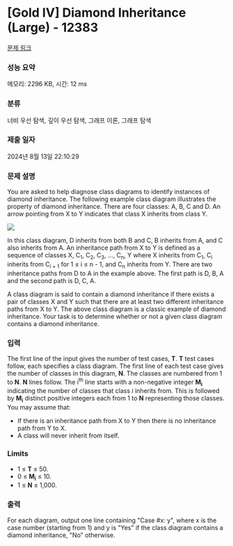 # [Gold IV] Diamond Inheritance (Large) - 12383 

[문제 링크](https://www.acmicpc.net/problem/12383) 

### 성능 요약

메모리: 2296 KB, 시간: 12 ms

### 분류

너비 우선 탐색, 깊이 우선 탐색, 그래프 이론, 그래프 탐색

### 제출 일자

2024년 8월 13일 22:10:29

### 문제 설명

<p>You are asked to help diagnose class diagrams to identify instances of diamond inheritance. The following example class diagram illustrates the property of diamond inheritance. There are four classes: A, B, C and D. An arrow pointing from X to Y indicates that class X inherits from class Y.</p>

<p><img src="https://onlinejudgeimages.s3.amazonaws.com/problem/12382/images-49.png" style="vertical-align:middle"></p>

<p>In this class diagram, D inherits from both B and C, B inherits from A, and C also inherits from A. An inheritance path from X to Y is defined as a sequence of classes X, C<sub>1</sub>, C<sub>2</sub>, C<sub>3</sub>, ..., C<sub>n</sub>, Y where X inherits from C<sub>1</sub>, C<sub>i</sub> inherits from C<sub>i + 1</sub> for 1 ≤ i ≤ n - 1, and C<sub>n</sub> inherits from Y. There are two inheritance paths from D to A in the example above. The first path is D, B, A and the second path is D, C, A.</p>

<p>A class diagram is said to contain a diamond inheritance if there exists a pair of classes X and Y such that there are at least two different inheritance paths from X to Y. The above class diagram is a classic example of diamond inheritance. Your task is to determine whether or not a given class diagram contains a diamond inheritance.</p>

### 입력 

 <p>The first line of the input gives the number of test cases, <strong>T</strong>.  <strong>T</strong> test cases follow, each specifies a class diagram. The first line of each test case gives the number of classes in this diagram, <strong>N</strong>. The classes are numbered from 1 to <strong>N</strong>.  <strong>N</strong> lines follow. The i<sup>th</sup> line starts with a non-negative integer <strong>M<sub>i</sub></strong> indicating the number of classes that class <em>i</em> inherits from. This is followed by <strong>M<sub>i</sub></strong> distinct positive integers each from 1 to <strong>N</strong> representing those classes. You may assume that:</p>

<ul>
	<li>If there is an inheritance path from X to Y then there is no inheritance path from Y to X.</li>
	<li>A class will never inherit from itself.</li>
</ul>

<h3>Limits</h3>

<ul>
	<li>1 ≤ <strong>T</strong> ≤ 50.</li>
	<li>0 ≤ <strong>M<sub>i</sub></strong> ≤ 10.</li>
	<li>1 ≤ <strong>N</strong> ≤ 1,000.</li>
</ul>

### 출력 

 <p>For each diagram, output one line containing "Case #x: y", where x is the case number (starting from 1) and y is "Yes" if the class diagram contains a diamond inheritance, "No" otherwise.</p>

